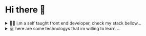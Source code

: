 # Hi there 👋

<details>
  <summary>
    🧑‍💻 i,m a self taught front end developer, check my stack bellow...
  </summary>
  <br/>
  <div>
    <img src="https://img.shields.io/badge/HTML5-f06529?style=for-the-badge&logo=html5&logoColor=white" />
    <img src="https://img.shields.io/badge/CSS3-2965f1?style=for-the-badge&logo=css3&logoColor=white" />
    <img src="https://img.shields.io/badge/JavaScript-f0db4f?style=for-the-badge&logo=javascript&logoColor=black" />
    <img src="https://img.shields.io/badge/tailwind-0fb6d4?style=for-the-badge&logo=tailwindcss&logoColor=white" />
    <img src="https://img.shields.io/badge/git-f06529?style=for-the-badge&logo=git&logoColor=white" />
    <img src="https://img.shields.io/badge/react-61DBFB?style=for-the-badge&logo=react&logoColor=black" />
    
  </div>
  </details>
  <details>
  <summary>
    💻 here are some technologys that im willing to learn ...
  </summary>
  <br/>
  <div>
    <img src="https://img.shields.io/badge/typescript-2965f1?style=for-the-badge&logo=typescript&logoColor=white" />
    <img src="https://img.shields.io/badge/nextJs-000000?style=for-the-badge&logo=nextdotjs&logoColor=white" />
    <img src="https://img.shields.io/badge/Jest-C21325?style=for-the-badge&logo=jest&logoColor=whitec " /> 
   
  </div>
</details>
